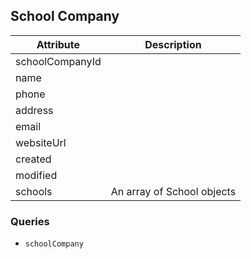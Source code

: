 ## School Company

Attribute | Description
--- | ---
schoolCompanyId | 
name | 
phone | 
address | 
email | 
websiteUrl | 
created | 
modified | 
schools | An array of School objects


### Queries

* `schoolCompany`